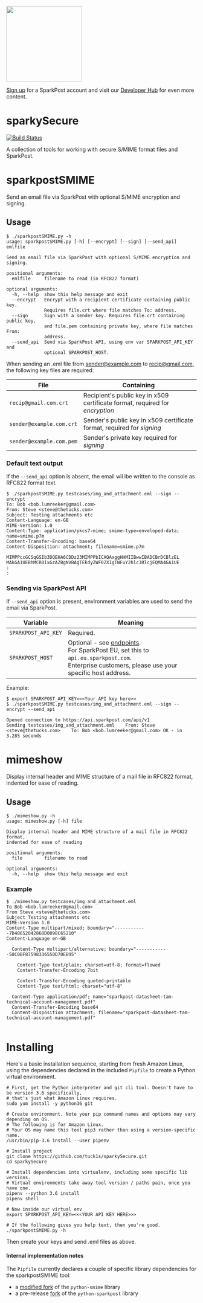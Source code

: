 <a href="https://www.sparkpost.com"><img src="https://www.sparkpost.com/sites/default/files/attachments/SparkPost_Logo_2-Color_Gray-Orange_RGB.svg" width="200px"/></a>

[Sign up](https://app.sparkpost.com/join?plan=free-0817?src=Social%20Media&sfdcid=70160000000pqBb&pc=GitHubSignUp&utm_source=github&utm_medium=social-media&utm_campaign=github&utm_content=sign-up) for a SparkPost account and visit our [Developer Hub](https://developers.sparkpost.com) for even more content.

# sparkySecure
[![Build Status](https://travis-ci.org/tuck1s/sparkySecure.svg?branch=master)](https://travis-ci.org/tuck1s/sparkySecure)

A collection of tools for working with secure S/MIME format files and SparkPost.

# sparkpostSMIME
Send an email file via SparkPost with optional S/MIME encryption and signing.

## Usage
```
$ ./sparkpostSMIME.py -h
usage: sparkpostSMIME.py [-h] [--encrypt] [--sign] [--send_api] emlfile

Send an email file via SparkPost with optional S/MIME encryption and signing.

positional arguments:
  emlfile     filename to read (in RFC822 format)

optional arguments:
  -h, --help  show this help message and exit
  --encrypt   Encrypt with a recipient certificate containing public key.
              Requires file.crt where file matches To: address.
  --sign      Sign with a sender key. Requires file.crt containing public key,
              and file.pem containing private key, where file matches From:
              address.
  --send_api  Send via SparkPost API, using env var SPARKPOST_API_KEY and
              optional SPARKPOST_HOST.
```

When sending an .eml file from sender@example.com to recip@gmail.com, the following key files are required:

|File|Containing|
|---|---|
|`recip@gmail.com.crt`|Recipient's public key in x509 certificate format, required for *encryption*|       
|`sender@example.com.crt`|Sender's public key in x509 certificate format, required for *signing*|
|`sender@example.com.pem`|Sender's private key required for *signing*|

### Default text output
If the `--send_api` option is absent, the email wil lbe written to the console as RFC822 format text.
```
$ ./sparkpostSMIME.py testcases/img_and_attachment.eml --sign --encrypt
To: Bob <bob.lumreeker@gmail.com>
From: Steve <steve@thetucks.com>
Subject: Testing attachments etc
Content-Language: en-GB
MIME-Version: 1.0
Content-Type: application/pkcs7-mime; smime-type=enveloped-data; name=smime.p7m
Content-Transfer-Encoding: base64
Content-Disposition: attachment; filename=smime.p7m

MIMPPccGCSqGSIb3DQEHA6CDDz23MIMPPbICAQAxggHHMIIBwwIBADCBrDCBlzEL
MAkGA1UEBhMCR0IxGzAZBgNVBAgTEkdyZWF0ZXIgTWFuY2hlc3RlcjEQMA4GA1UE
:
:
```

### Sending via SparkPost API
If `--send_api` option is present, environment variables are used to send the email via SparkPost.

|Variable|Meaning|
|---|---|
|`SPARKPOST_API_KEY`|Required.|
|`SPARKPOST_HOST`|Optional - see [endpoints](https://developers.sparkpost.com/api/#header-endpoints).<br>For SparkPost EU, set this to `api.eu.sparkpost.com`.<br>Enterprise customers, please use your specific host address.|

Example:
```
$ export SPARKPOST_API_KEY=<<Your API key here>>
$ ./sparkpostSMIME.py testcases/img_and_attachment.eml --sign --encrypt --send_api

Opened connection to https://api.sparkpost.com/api/v1
Sending testcases/img_and_attachment.eml	From: Steve <steve@thetucks.com>	To: Bob <bob.lumreeker@gmail.com> OK - in 3.285 seconds
```

# mimeshow
Display internal header and MIME structure of a mail file in RFC822 format, indented for ease of reading.

## Usage 
```
$ ./mimeshow.py -h
usage: mimeshow.py [-h] file

Display internal header and MIME structure of a mail file in RFC822 format,
indented for ease of reading

positional arguments:
  file        filename to read

optional arguments:
  -h, --help  show this help message and exit
```

### Example
```
$ ./mimeshow.py testcases/img_and_attachment.eml 
To Bob <bob.lumreeker@gmail.com>
From Steve <steve@thetucks.com>
Subject Testing attachments etc
MIME-Version 1.0
Content-Type multipart/mixed; boundary="------------7D48652042860D0098C65210"
Content-Language en-GB

  Content-Type multipart/alternative; boundary="------------58C0BF87598336550D70EB95"

    Content-Type text/plain; charset=utf-8; format=flowed
    Content-Transfer-Encoding 7bit

    Content-Transfer-Encoding quoted-printable
    Content-Type text/html; charset="utf-8"

  Content-Type application/pdf; name="sparkpost-datasheet-tam-technical-account-management.pdf"
  Content-Transfer-Encoding base64
  Content-Disposition attachment; filename="sparkpost-datasheet-tam-technical-account-management.pdf"
 
```

# Installing

Here's a basic installation sequence, starting from fresh Amazon Linux, using the dependencies
declared in the included `Pipfile` to create a Python virtual environment.

```
# First, get the Python interpreter and git cli tool. Doesn't have to be version 3.6 specifically,
# that's just what Amazon Linux requires.
sudo yum install -y python36 git

# Create environment. Note your pip command names and options may vary depending on OS.
# The following is for Amazon Linux.
# Your OS may name this tool pip3 rather than using a version-specific name.
/usr/bin/pip-3.6 install --user pipenv

# Install project
git clone https://github.com/tuck1s/sparkySecure.git
cd sparkySecure

# Install dependencies into virtualenv, including some specific lib versions.
# Virtual environments take away tool version / paths pain, once you have one.
pipenv --python 3.6 install
pipenv shell

# Now inside our virtual env
export SPARKPOST_API_KEY=<<<YOUR API KEY HERE>>>

# If the following gives you help text, then you're good.
./sparkpostSMIME.py -h
```

Then create your keys and send .eml files as above.

#### Internal implementation notes

The `Pipfile` currently declares a couple of specific library dependencies for the sparkpostSMIME tool:
- a [modified fork](https://github.com/tuck1s/python-smime) of the `python-smime` library
- a pre-release [fork](https://github.com/tuck1s/python-sparkpost) of the `python-sparkpost` library

